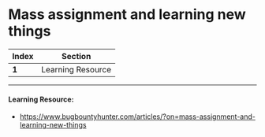 # Mass assignment and learning new things

Index | Section
--- | ---
**1** | Learning Resource

___


#### Learning Resource: 

* https://www.bugbountyhunter.com/articles/?on=mass-assignment-and-learning-new-things
